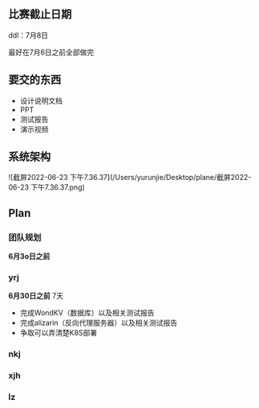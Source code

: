 ## 比赛截止日期

ddl：7月8日

最好在7月6日之前全部做完

## 要交的东西

* 设计说明文档
* PPT
* 测试报告
* 演示视频

## 系统架构

![截屏2022-06-23 下午7.36.37](/Users/yurunjie/Desktop/plane/截屏2022-06-23 下午7.36.37.png)

## Plan

### 团队规划

**6月3o日之前**



### yrj

**6月30日之前** 7天

* 完成WondKV（数据库）以及相关测试报告
* 完成alizarin（反向代理服务器）以及相关测试报告
* 争取可以弄清楚K8S部署

### nkj



### xjh



### lz





